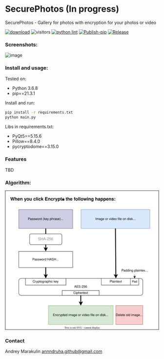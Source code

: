 # SecurePhotos (In progress)
SecurePhotos - Gallery for photos with encryption for your photos or video

[![download](https://img.shields.io/github/downloads/Annndruha/SecurePhotos/total)](https://github.com/Annndruha/SecurePhotos/releases)
![visitors](https://visitor-badge.glitch.me/badge?page_id=Annndruha/SecurePhotos)
[![python lint](https://github.com/Annndruha/SecurePhotos/actions/workflows/pylint.yml/badge.svg)](https://github.com/Annndruha/SecurePhotos/blob/master/.github/workflows/pylint.yml)
[![Publish-pip](https://github.com/Annndruha/SecurePhotos/actions/workflows/publish-pip.yml/badge.svg)](https://github.com/Annndruha/SecurePhotos/blob/master/.github/workflows/publish-pip.yml)
[![Release](https://github.com/Annndruha/SecurePhotos/actions/workflows/release.yml/badge.svg)](https://github.com/Annndruha/SecurePhotos/blob/master/.github/workflows/release.yml)

### Screenshots:
![image](https://user-images.githubusercontent.com/51162917/180698988-6f879719-0c9d-436e-834a-a3f0550e4a53.png)

### Install and usage:
Tested on:
* Python 3.6.8
* pip==21.3.1

Install and run:
```bash
pip install -r requirements.txt
python main.py
```
Libs in requirements.txt:
* PyQt5==5.15.6
* Pillow==8.4.0
* pycryptodome==3.15.0

### Features
TBD

### Algorithm:
![](https://raw.githubusercontent.com/Annndruha/SecurePhotos/main/assets/encrypt_scheme.drawio.svg)


### Contact
Andrey Marakulin
[annndruha.github@gmail.com](mailto:annndruha.github@gmail.com)
